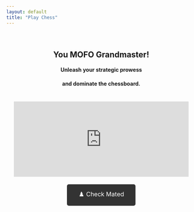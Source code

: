 ```yaml
---
layout: default
title: "Play Chess"
---
```


<div class="container" style="text-align: center; padding: 20px;">
    <h2>You MOFO Grandmaster!</h2>
    <h4>Unleash your strategic prowess</h4>
    <h4>and dominate the chessboard.</h4>
    <iframe src="https://giphy.com/embed/ms3yqSf67KQjnXm6kN" frameborder="0"
    class="giphy-embed" allowfullscreen style="width: 100%; height: 200px; margin-top: 20px;"></iframe>
    <a href="index.html" class="back-button" style="display: inline-block; margin-top: 20px; padding: 15px 30px; background-color: #333; color: #fff; text-decoration: none; border-radius: 5px; font-size: 16px;">♟️ Check Mated</a>
</div>